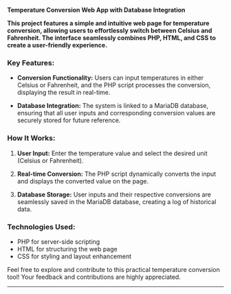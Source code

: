 **Temperature Conversion Web App with Database Integration**

**This project features a simple and intuitive web page for temperature conversion, allowing users to effortlessly switch between Celsius and Fahrenheit. The interface seamlessly combines PHP, HTML, and CSS to create a user-friendly experience.**

### Key Features:

- **Conversion Functionality:** Users can input temperatures in either Celsius or Fahrenheit, and the PHP script processes the conversion, displaying the result in real-time.

- **Database Integration:** The system is linked to a MariaDB database, ensuring that all user inputs and corresponding conversion values are securely stored for future reference.

### How It Works:

1. **User Input:** Enter the temperature value and select the desired unit (Celsius or Fahrenheit).
   
2. **Real-time Conversion:** The PHP script dynamically converts the input and displays the converted value on the page.

3. **Database Storage:** User inputs and their respective conversions are seamlessly saved in the MariaDB database, creating a log of historical data.

### Technologies Used:

- PHP for server-side scripting
- HTML for structuring the web page
- CSS for styling and layout enhancement

Feel free to explore and contribute to this practical temperature conversion tool! Your feedback and contributions are highly appreciated.

---
